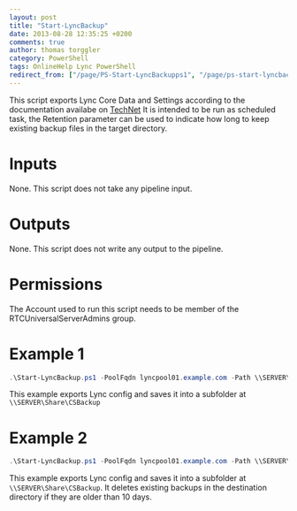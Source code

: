 ```yaml
---
layout: post
title: "Start-LyncBackup"
date: 2013-08-28 12:35:25 +0200
comments: true
author: thomas torggler
category: PowerShell
tags: OnlineHelp Lync PowerShell
redirect_from: ["/page/PS-Start-LyncBackupps1", "/page/ps-start-lyncbackupps1"]
---
```

This script exports Lync Core Data and Settings according to the documentation availabe on [TechNet](http://technet.microsoft.com/en-us/library/hh202170.aspx)
It is intended to be run as scheduled task, the Retention parameter can be used to indicate how long to keep existing backup files in the target directory.
<!-- more -->
# Inputs
None. This script does not take any pipeline input.

# Outputs
None. This script does not write any output to the pipeline.

# Permissions
The Account used to run this script needs to be member of the RTCUniversalServerAdmins group.

# Example 1
```powershell
.\Start-LyncBackup.ps1 -PoolFqdn lyncpool01.example.com -Path \\SERVER\Share\CSBackup
```
This example exports Lync config and saves it into a subfolder at `\\SERVER\Share\CSBackup`

# Example 2
```powershell 
.\Start-LyncBackup.ps1 -PoolFqdn lyncpool01.example.com -Path \\SERVER\Share\CSBackup -Retention 10
```
This example exports Lync config and saves it into a subfolder at `\\SERVER\Share\CSBackup`. It deletes existing backups in the destination directory if they are older than 10 days.